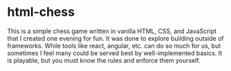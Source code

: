 # html-chess

This is a simple chess game written in vanilla HTML, CSS, and JavaScript that I created one evening for fun. It was done to explore building outside of frameworks. While tools like react, angular, etc. can do so much for us, but sometimes I feel many could be served best by well-implemented basics. It is playable, but you must know the rules and enforce them yourself.
